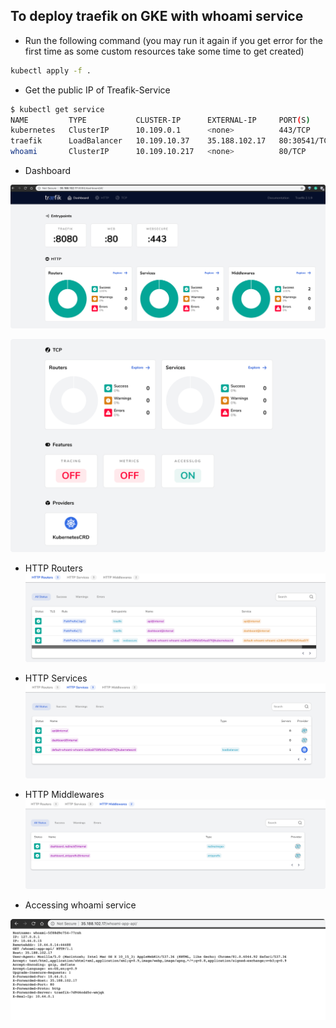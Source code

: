 ## To deploy traefik on GKE with whoami service


- Run the following command (you may run it again if you get error for the first time as some
custom resources take some time to get created)

```bash
kubectl apply -f .
```

- Get the public IP of Treafik-Service
```bash
$ kubectl get service
NAME         TYPE           CLUSTER-IP      EXTERNAL-IP     PORT(S)                                     AGE
kubernetes   ClusterIP      10.109.0.1      <none>          443/TCP                                     31m
traefik      LoadBalancer   10.109.10.37    35.188.102.17   80:30541/TCP,443:32703/TCP,8080:31141/TCP   84s
whoami       ClusterIP      10.109.10.217   <none>          80/TCP                                      84s
```



- Dashboard
    
![](.ReadMe_images/traefik-homepage-part1.png)

![](.ReadMe_images/traefik-homepage-part2.png)


- HTTP Routers
![](.ReadMe_images/http-routers.png)

- HTTP Services
![](.ReadMe_images/http-services.png)

- HTTP Middlewares
![](.ReadMe_images/http-middlewares.png)


- Accessing whoami service

![](.ReadMe_images/whoami-service.png)